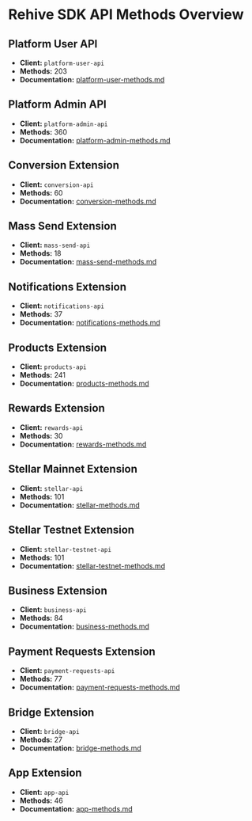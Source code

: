 # Rehive SDK API Methods Overview

## Platform User API
- **Client:** `platform-user-api`
- **Methods:** 203
- **Documentation:** [platform-user-methods.md](./api-methods/platform-user-methods.md)

## Platform Admin API
- **Client:** `platform-admin-api`
- **Methods:** 360
- **Documentation:** [platform-admin-methods.md](./api-methods/platform-admin-methods.md)

## Conversion Extension
- **Client:** `conversion-api`
- **Methods:** 60
- **Documentation:** [conversion-methods.md](./api-methods/conversion-methods.md)

## Mass Send Extension
- **Client:** `mass-send-api`
- **Methods:** 18
- **Documentation:** [mass-send-methods.md](./api-methods/mass-send-methods.md)

## Notifications Extension
- **Client:** `notifications-api`
- **Methods:** 37
- **Documentation:** [notifications-methods.md](./api-methods/notifications-methods.md)

## Products Extension
- **Client:** `products-api`
- **Methods:** 241
- **Documentation:** [products-methods.md](./api-methods/products-methods.md)

## Rewards Extension
- **Client:** `rewards-api`
- **Methods:** 30
- **Documentation:** [rewards-methods.md](./api-methods/rewards-methods.md)

## Stellar Mainnet Extension
- **Client:** `stellar-api`
- **Methods:** 101
- **Documentation:** [stellar-methods.md](./api-methods/stellar-methods.md)

## Stellar Testnet Extension
- **Client:** `stellar-testnet-api`
- **Methods:** 101
- **Documentation:** [stellar-testnet-methods.md](./api-methods/stellar-testnet-methods.md)

## Business Extension
- **Client:** `business-api`
- **Methods:** 84
- **Documentation:** [business-methods.md](./api-methods/business-methods.md)

## Payment Requests Extension
- **Client:** `payment-requests-api`
- **Methods:** 77
- **Documentation:** [payment-requests-methods.md](./api-methods/payment-requests-methods.md)

## Bridge Extension
- **Client:** `bridge-api`
- **Methods:** 27
- **Documentation:** [bridge-methods.md](./api-methods/bridge-methods.md)

## App Extension
- **Client:** `app-api`
- **Methods:** 46
- **Documentation:** [app-methods.md](./api-methods/app-methods.md)
